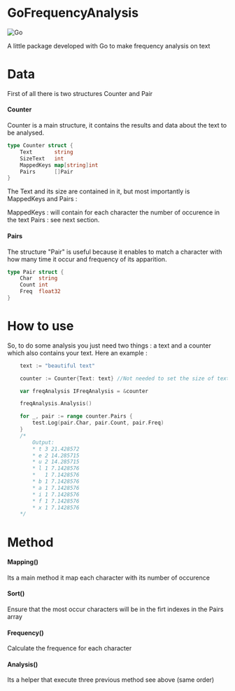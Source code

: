 # GoFrequencyAnalysis
![Go](https://github.com/MandelV/GoFrequencyAnalysis/workflows/Go/badge.svg?branch=master)

A little package developed with Go to make frequency analysis on text


# Data

First of all there is two structures Counter and Pair

#### Counter
Counter is a main structure, it contains the results and data about the text to be analysed.
```Go
type Counter struct {
	Text       string
	SizeText   int
	MappedKeys map[string]int
	Pairs      []Pair
}
```
The Text and its size are contained in it, but most importantly is MappedKeys and Pairs :

MappedKeys : will contain for each character the number of occurence in the text
Pairs : see next section.

#### Pairs

The structure "Pair" is useful because it enables to match a character with how many time it occur and frequency of its apparition.
```Go
type Pair struct {
	Char  string
	Count int
	Freq  float32
}
```

# How to use

So, to do some analysis you just need two things : a text and a counter which also contains your text.
Here an example :

```Go
	text := "beautiful text"

	counter := Counter{Text: text} //Not needed to set the size of text

	var freqAnalysis IFreqAnalysis = &counter

	freqAnalysis.Analysis()

	for _, pair := range counter.Pairs {
		test.Log(pair.Char, pair.Count, pair.Freq)
	}
	/*
		Output:
		* t 3 21.428572
		* e 2 14.285715
		* u 2 14.285715
		* l 1 7.1428576
		*   1 7.1428576
		* b 1 7.1428576
		* a 1 7.1428576
		* i 1 7.1428576
		* f 1 7.1428576
		* x 1 7.1428576
	*/
```

# Method
#### Mapping()
Its a main method it map each character with its number of occurence 
#### Sort()
Ensure that the most occur characters will be in the firt indexes in the Pairs array
#### Frequency()
Calculate the frequence for each character
#### Analysis()
Its a helper that execute three previous method see above (same order)